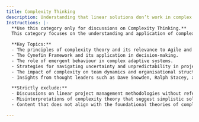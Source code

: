 ```yaml
---
title: Complexity Thinking
description: Understanding that linear solutions don’t work in complex systems; emergent strategies prevail.
Instructions: |-
  **Use this category only for discussions on Complexity Thinking.**  
  This category focuses on the understanding and application of complexity theory in organisational and project management contexts, particularly in Agile and DevOps environments. It emphasises the limitations of linear problem-solving approaches in complex systems and advocates for emergent strategies that adapt to changing circumstances.

  **Key Topics:**
  - The principles of complexity theory and its relevance to Agile and DevOps.
  - The Cynefin Framework and its application in decision-making.
  - The role of emergent behaviour in complex adaptive systems.
  - Strategies for navigating uncertainty and unpredictability in projects.
  - The impact of complexity on team dynamics and organisational structure.
  - Insights from thought leaders such as Dave Snowden, Ralph Stacey, and Mary Uhl-Bien.

  **Strictly exclude:**
  - Discussions on linear project management methodologies without reference to complexity.
  - Misinterpretations of complexity theory that suggest simplistic solutions to complex problems.
  - Content that does not align with the foundational theories of complexity thinking as articulated by recognised experts in the field.

---
```


